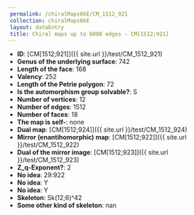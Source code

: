 ```yaml
--- 
 permalink: /chiralMaps6kE/CM_1512_921 
 collection: chiralMaps6kE
 layout: dataEntry
 title: Chiral maps up to 6000 edges - CM[1512;921]
---
```


- **ID**: [CM[1512;921]]({{ site.url }}/test/CM_1512_921)
- **Genus of the underlying surface**: 742
- **Length of the face**: 168
- **Valency**: 252
- **Length of the Petrie polygon**: 72
- **Is the automorphism group solvable?**: S
- **Number of vertices**: 12
- **Number of edges**: 1512
- **Number of faces**: 18
- **The map is self-**: none
- **Dual map**: [CM[1512;924]]({{ site.url }}/test/CM_1512_924)
- **Mirror (enantihomorphic) map**: [CM[1512;922]]({{ site.url }}/test/CM_1512_922)
- **Dual of the mirror image**: [CM[1512;923]]({{ site.url }}/test/CM_1512_923)
- **Z_q-Exponent?**: 2
- **No idea**:  29:922
- **No idea**: Y
- **No idea**: Y
- **Skeleton**: Sk(12;6)^42
- **Some other kind of skeleton**: nan
